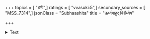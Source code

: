 +++
topics = [ "धर्मः",]
ratings = [ "vvasuki:5",]
secondary_sources = [ "MSS_7314",]
jsonClass = "Subhaashita"
title = "ऊर्ध्वबाहुर् विरौम्येष"

+++

<details><summary>Text</summary>

ऊर्ध्वबाहुर् विरौम्येष न च कश्चिच् श्र्णोति मे।  
धर्मादर्थश्च कामश्च स किमर्थं न सेव्यते॥
</details>
